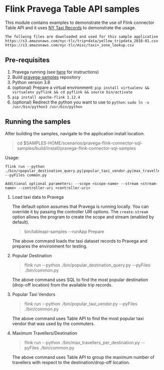 # Flink Pravega Table API samples

This module contains examples to demonstrate the use of Flink connector Table API and it uses [NY Taxi Records](http://www.nyc.gov/html/tlc/html/about/trip_record_data.shtml) to demonstrate the usage.
```
The follwing files are downloaded and used for this sample application
https://s3.amazonaws.com/nyc-tlc/trip+data/yellow_tripdata_2018-01.csv
https://s3.amazonaws.com/nyc-tlc/misc/taxi+_zone_lookup.csv
```

## Pre-requisites
1. Pravega running (see [here](http://pravega.io/docs/latest/getting-started/) for instructions)
2. Build [pravega-samples](https://github.com/pravega/pravega-samples) repository
3. Python version 3.8
4. (optional) Prepare a virtual environment:
   `pip install virtualenv && virtualenv pyflink && cd pyflink && source bin/activate`
5. `pip install apache-flink 1.12.4`
6. (optional) Redirect the python you want to use to `python`:
   `sudo ln -s /usr/bin/python3 /usr/bin/python`

## Running the samples

After building the samples, navigate to the application install location.
> cd $SAMPLES-HOME/scenarios/pravega-flink-connector-sql-samples/build/install/pravega-flink-connector-sql-samples

Usage:

```
flink run --python ./bin/<popular_destination_query.py|popular_taxi_vendor.py|max_travellers_per_destination.py> --pyFiles common.py

Additional optional parameters: --scope <scope-name> --stream <stream-name> --controller-uri <controller-uri>
```

1. Load taxi data to Pravega

    The default option assumes that Pravega is running locally. You can override it by passing the controller URI options. The `create-stream` option allows the program to create the scope and stream (enabled by default).

    > bin/tableapi-samples --runApp Prepare

    The above command loads the taxi dataset records to Pravega and prepares the environment for testing.

2. Popular Destination

    > flink run --python ./bin/popular_destination_query.py --pyFiles ./bin/common.py

    The above command uses SQL to find the most popular destination (drop-off location) from the available trip records.

3. Popular Taxi Vendors

    > flink run --python ./bin/popular_taxi_vendor.py --pyFiles ./bin/common.py

    The above command uses Table API to find the most popular taxi vendor that was used by the commuters.

4. Maximum Travellers/Destination

    > flink run --python ./bin/max_travellers_per_destination.py --pyFiles ./bin/common.py

    The above command uses Table API to group the maximum number of travellers with respect to the destination/drop-off location. 

